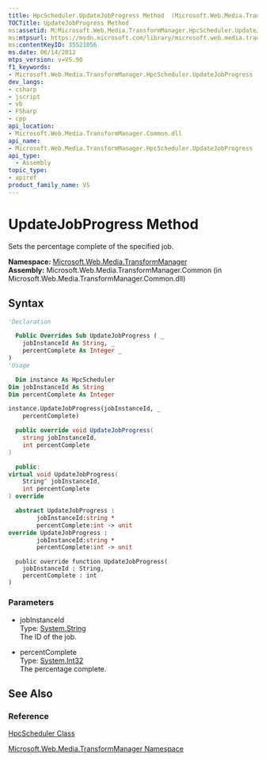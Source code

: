```yaml
---
title: HpcScheduler.UpdateJobProgress Method  (Microsoft.Web.Media.TransformManager)
TOCTitle: UpdateJobProgress Method
ms:assetid: M:Microsoft.Web.Media.TransformManager.HpcScheduler.UpdateJobProgress(System.String,System.Int32)
ms:mtpsurl: https://msdn.microsoft.com/library/microsoft.web.media.transformmanager.hpcscheduler.updatejobprogress(v=VS.90)
ms:contentKeyID: 35521056
ms.date: 06/14/2012
mtps_version: v=VS.90
f1_keywords:
- Microsoft.Web.Media.TransformManager.HpcScheduler.UpdateJobProgress
dev_langs:
- csharp
- jscript
- vb
- FSharp
- cpp
api_location:
- Microsoft.Web.Media.TransformManager.Common.dll
api_name:
- Microsoft.Web.Media.TransformManager.HpcScheduler.UpdateJobProgress
api_type:
  - Assembly
topic_type:
- apiref
product_family_name: VS
---
```


# UpdateJobProgress Method

Sets the percentage complete of the specified job.

**Namespace:**  [Microsoft.Web.Media.TransformManager](microsoft-web-media-transformmanager-namespace.md)  
**Assembly:**  Microsoft.Web.Media.TransformManager.Common (in Microsoft.Web.Media.TransformManager.Common.dll)

## Syntax

```vb
'Declaration

  Public Overrides Sub UpdateJobProgress ( _
    jobInstanceId As String, _
    percentComplete As Integer _
)
'Usage

  Dim instance As HpcScheduler
Dim jobInstanceId As String
Dim percentComplete As Integer

instance.UpdateJobProgress(jobInstanceId, _
    percentComplete)
```

```csharp
  public override void UpdateJobProgress(
    string jobInstanceId,
    int percentComplete
)
```

```cpp
  public:
virtual void UpdateJobProgress(
    String^ jobInstanceId,
    int percentComplete
) override
```

``` fsharp
  abstract UpdateJobProgress :
        jobInstanceId:string *
        percentComplete:int -> unit
override UpdateJobProgress :
        jobInstanceId:string *
        percentComplete:int -> unit
```

```jscript
  public override function UpdateJobProgress(
    jobInstanceId : String,
    percentComplete : int
)
```

### Parameters

  - jobInstanceId  
    Type: [System.String](https://msdn.microsoft.com/library/s1wwdcbf)  
    The ID of the job.  

<!-- end list -->

  - percentComplete  
    Type: [System.Int32](https://msdn.microsoft.com/library/td2s409d)  
    The percentage complete.  

## See Also

### Reference

[HpcScheduler Class](hpcscheduler-class-microsoft-web-media-transformmanager.md)

[Microsoft.Web.Media.TransformManager Namespace](microsoft-web-media-transformmanager-namespace.md)
